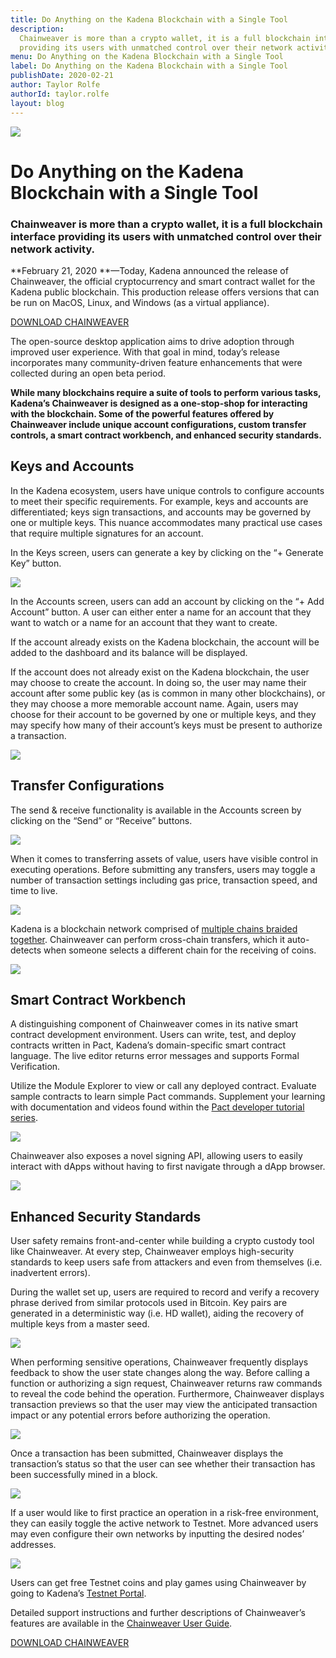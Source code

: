 ```yaml
---
title: Do Anything on the Kadena Blockchain with a Single Tool
description:
  Chainweaver is more than a crypto wallet, it is a full blockchain interface
  providing its users with unmatched control over their network activity.
menu: Do Anything on the Kadena Blockchain with a Single Tool
label: Do Anything on the Kadena Blockchain with a Single Tool
publishDate: 2020-02-21
author: Taylor Rolfe
authorId: taylor.rolfe
layout: blog
---
```


![](/assets/blog/2020/1_DPaqrSYvWQpdKUexyUcgTw.webp)

# Do Anything on the Kadena Blockchain with a Single Tool

### Chainweaver is more than a crypto wallet, it is a full blockchain interface providing its users with unmatched control over their network activity.

**February 21, 2020 **—Today, Kadena announced the release of Chainweaver, the
official cryptocurrency and smart contract wallet for the Kadena public
blockchain. This production release offers versions that can be run on MacOS,
Linux, and Windows (as a virtual appliance).

[DOWNLOAD CHAINWEAVER](https://www.kadena.io/chainweaver)

The open-source desktop application aims to drive adoption through improved user
experience. With that goal in mind, today’s release incorporates many
community-driven feature enhancements that were collected during an open beta
period.

**While many blockchains require a suite of tools to perform various tasks,
Kadena’s Chainweaver is designed as a one-stop-shop for interacting with the
blockchain. Some of the powerful features offered by Chainweaver include unique
account configurations, custom transfer controls, a smart contract workbench,
and enhanced security standards.**

## **Keys and Accounts**

In the Kadena ecosystem, users have unique controls to configure accounts to
meet their specific requirements. For example, keys and accounts are
differentiated; keys sign transactions, and accounts may be governed by one or
multiple keys. This nuance accommodates many practical use cases that require
multiple signatures for an account.

In the Keys screen, users can generate a key by clicking on the “+ Generate Key”
button.

![](/assets/blog/2020/0_8hYOc8ju0R8OPc8f.png)

In the Accounts screen, users can add an account by clicking on the “+ Add
Account” button. A user can either enter a name for an account that they want to
watch or a name for an account that they want to create.

If the account already exists on the Kadena blockchain, the account will be
added to the dashboard and its balance will be displayed.

If the account does not already exist on the Kadena blockchain, the user may
choose to create the account. In doing so, the user may name their account after
some public key (as is common in many other blockchains), or they may choose a
more memorable account name. Again, users may choose for their account to be
governed by one or multiple keys, and they may specify how many of their
account’s keys must be present to authorize a transaction.

![](/assets/blog/2020/0_ODJdGqiCscwQODRm.png)

## **Transfer Configurations**

The send & receive functionality is available in the Accounts screen by clicking
on the “Send” or “Receive” buttons.

![](/assets/blog/2020/0_Q-Fd5-wZL4Sg4VoS.png)

When it comes to transferring assets of value, users have visible control in
executing operations. Before submitting any transfers, users may toggle a number
of transaction settings including gas price, transaction speed, and time to
live.

![](/assets/blog/2020/0_EZcDpU5FDACgd87b.png)

Kadena is a blockchain network comprised of
[multiple chains braided together](https://www.youtube.com/watch?v=hYvXxFbsN6I).
Chainweaver can perform cross-chain transfers, which it auto-detects when
someone selects a different chain for the receiving of coins.

![](/assets/blog/2020/0_5MX44J7kCEENMVjd.png)

## **Smart Contract Workbench**

A distinguishing component of Chainweaver comes in its native smart contract
development environment. Users can write, test, and deploy contracts written in
Pact, Kadena’s domain-specific smart contract language. The live editor returns
error messages and supports Formal Verification.

Utilize the Module Explorer to view or call any deployed contract. Evaluate
sample contracts to learn simple Pact commands. Supplement your learning with
documentation and videos found within the
[Pact developer tutorial series](https://pactlang.org/).

![](/assets/blog/2020/0_hn1GJqWb3Eol0oAJ.png)

Chainweaver also exposes a novel signing API, allowing users to easily interact
with dApps without having to first navigate through a dApp browser.

![](/assets/blog/2020/0_ELVmXi7NYzjTxc9E.png)

## **Enhanced Security Standards**

User safety remains front-and-center while building a crypto custody tool like
Chainweaver. At every step, Chainweaver employs high-security standards to keep
users safe from attackers and even from themselves (i.e. inadvertent errors).

During the wallet set up, users are required to record and verify a recovery
phrase derived from similar protocols used in Bitcoin. Key pairs are generated
in a deterministic way (i.e. HD wallet), aiding the recovery of multiple keys
from a master seed.

![](/assets/blog/2020/0_-arUE20ABJc23du3.png)

When performing sensitive operations, Chainweaver frequently displays feedback
to show the user state changes along the way. Before calling a function or
authorizing a sign request, Chainweaver returns raw commands to reveal the code
behind the operation. Furthermore, Chainweaver displays transaction previews so
that the user may view the anticipated transaction impact or any potential
errors before authorizing the operation.

![](/assets/blog/2020/0_H8T8ghbQ66xH3Q9o.png)

Once a transaction has been submitted, Chainweaver displays the transaction’s
status so that the user can see whether their transaction has been successfully
mined in a block.

![](/assets/blog/2020/0_JMFvtK6HaHFfiAnP.png)

If a user would like to first practice an operation in a risk-free environment,
they can easily toggle the active network to Testnet. More advanced users may
even configure their own networks by inputting the desired nodes’ addresses.

![](/assets/blog/2020/0_3kQFU-u_qHldK0IT.png)

Users can get free Testnet coins and play games using Chainweaver by going to
Kadena’s [Testnet Portal](http://testnet.chainweb.com/).

Detailed support instructions and further descriptions of Chainweaver’s features
are available in the
[Chainweaver User Guide](https://kadena-io.github.io/kadena-docs/Chainweaver-Support/#installing-the-chainweaver-software).

[DOWNLOAD CHAINWEAVER](https://www.kadena.io/chainweaver)
